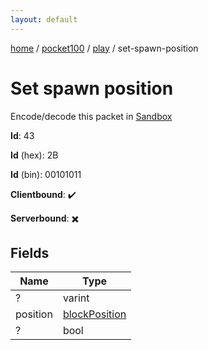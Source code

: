 ```yaml
---
layout: default
---
```


[home](/)  /  [pocket100](/protocol/pocket100)  /  [play](/protocol/pocket100/play)  /  set-spawn-position

# Set spawn position

Encode/decode this packet in [Sandbox](../../../sandbox/pocket100#play.set_spawn_position)

**Id**: 43

**Id** (hex): 2B

**Id** (bin): 00101011

**Clientbound**: ✔️

**Serverbound**: ✖️

## Fields

Name | Type
---|---
? | varint
position | [blockPosition](/protocol/pocket100/types/block-position)
? | bool
